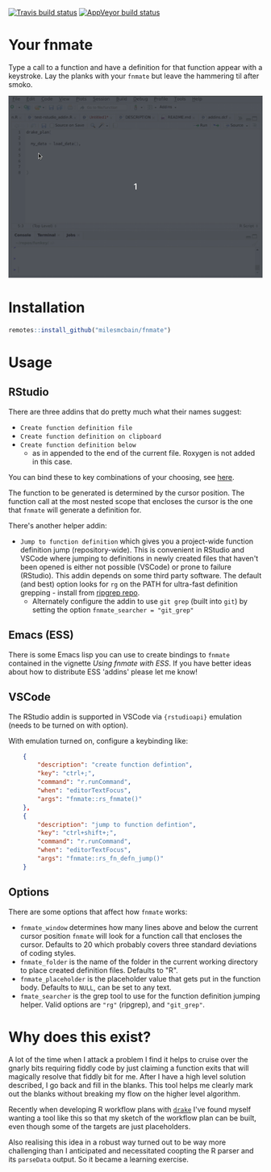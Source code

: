 [![Travis build status](https://travis-ci.org/MilesMcBain/fnmate.svg?branch=master)](https://travis-ci.org/MilesMcBain/fnmate) [![AppVeyor build status](https://ci.appveyor.com/api/projects/status/github/MilesMcBain/fnmate?branch=master&svg=true)](https://ci.appveyor.com/project/MilesMcBain/fnmate)

# Your fnmate

Type a call to a function and have a definition for that function appear with a keystroke. Lay the planks with your `fnmate` but leave the hammering til after smoko.

![fnmate](inst/media/fnmate.gif)

# Installation

```r
remotes::install_github("milesmcbain/fnmate")
```

# Usage

## RStudio

There are three addins that do pretty much what their names suggest:

  * `Create function definition file`
  * `Create function definition on clipboard`
  * `Create function definition below`
    - as in appended to the end of the current file. Roxygen is not added in this case.
  
You can bind these to key combinations of your choosing, see [here](https://rstudio.github.io/rstudioaddins/#keyboard-shorcuts). 
  
The function to be generated is determined by the cursor position.  The function call at the most nested scope that encloses the cursor is the one that `fnmate` will generate a definition for.

There's another helper addin:

  * `Jump to function definition` which gives you a project-wide function definition jump (repository-wide). This is convenient in RStudio and VSCode where jumping to definitions in newly created files that haven't been opened is either not possible (VSCode) or prone to failure (RStudio). This addin depends on some third party software. The default (and best) option looks for `rg` on the PATH for ultra-fast definition grepping - install from [ripgrep repo](https://github.com/BurntSushi/ripgrep). 
    - Alternately configure the addin to use `git grep` (built into `git`) by setting the option `fnmate_searcher = "git_grep"`


## Emacs (ESS)

There is some Emacs lisp you can use to create bindings to `fnmate` contained in the vignette *Using fnmate with ESS*. If you have better ideas about how to distribute ESS 'addins' please let me know!

## VSCode

The RStudio addin is supported in VSCode via `{rstudioapi}` emulation (needs to be turned on with option).

With emulation turned on, configure a keybinding like:

```json
    {
        "description": "create function defintion",
        "key": "ctrl+;",
        "command": "r.runCommand",
        "when": "editorTextFocus",
        "args": "fnmate::rs_fnmate()"
    },
    {
        "description": "jump to function defintion",
        "key": "ctrl+shift+;",
        "command": "r.runCommand",
        "when": "editorTextFocus",
        "args": "fnmate::rs_fn_defn_jump()"
    }
```

## Options

There are some options that affect how `fnmate` works:

  * `fnmate_window` determines how many lines above and below the current cursor position `fnmate` will look for a function call that encloses the cursor. Defaults to 20 which probably covers three standard deviations of coding styles.
  * `fnmate_folder` is the name of the folder in the current working directory to place created definition files. Defaults to "R".
  * `fnmate_placeholder` is the placeholder value that gets put in the function body. Defaults to `NULL`, can be set to any text.
  * `fmate_searcher` is the grep tool to use for the function definition jumping helper. Valid options are `"rg"` (ripgrep), and `"git_grep"`.
  
# Why does this exist?

A lot of the time when I attack a problem I find it helps to cruise over the gnarly bits requiring fiddly code by just claiming a function exits that will magically resolve that fiddly bit for me. After I have a high level solution described, I go back and fill in the blanks. This tool helps me clearly mark out the blanks without breaking my flow on the higher level algorithm.

Recently when developing R workflow plans with [`drake`](https://github.com/ropensci/drake) I've found myself wanting a tool like this so that my sketch of the workflow plan can be built, even though some of the targets are just placeholders.

Also realising this idea in a robust way turned out to be way more challenging than I anticipated and necessitated coopting the R parser and its `parseData` output. So it became a learning exercise.
